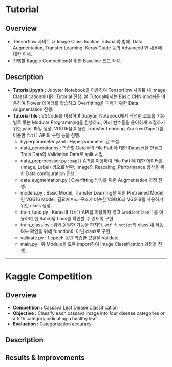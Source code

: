 # Tutorial

## Overview
+ Tensorflow 사이트 내 Image Classification Tutorial과 함께, Data Augmentation, Transfer Learning, Keras Guide 등의 Advanced 한 내용에 대한 이해.
+ 진행할 Kaggle Competition을 위한 Baseline 코드 작성.

## Description
+ **Tutorial.ipynb :** Jupyter Notebook을 이용하여 Tensorflow 사이트 내 Image Classification에 대한 Tutorial 진행. 본 Tutorial에서는 Basic CNN model을 이용하여 Flower 데이터를 학습하고 Overfitting을 피하기 위한 Data Augmentation 진행.    
+ **Tutorial file :** VSCode를 이용하여 Jupyter Notebook에서 작성한 코드를 기능별로 묶는 Modular Programming을 진행하고, 여러 변수들을 용이하게 조절하기 위한 yaml 파일 생성, VGG16을 이용한 Transfer Learning, `GradientTape()`를 이용한 `fit()` API의 구현 등을 진행. 
  + hyperparameter.yaml : Hyperparameter 값 조절.
  + data_generator.py : 학습할 Data들의 File Path에 대한 Dataset을 만들고, Train Data와 Validation Data로 split 시킴. 
  + data_preprocessor.py : `map()` API를 이용하여 File Path에 대한 데이터를 (Image, Label) 쌍으로 변환, Image의 Rescaling, Performance 향상을 위한 Data configuration 진행.
  + data_augmentation.py : Overfitting 방지를 위한 Augmentation 과정 진행.
  + models.py : Basic Model, Transfer Learning을 위한 Pretrained Model인 VGG16 Model, 필요에 따라 구조가 비슷한 VGG16과 VGG19를 사용하기 위한 class 생성.
  + train_func.py : Keras내 `fit()` API를 이용하지 않고 `GradientTape()`를 이용하여 한 Batch당 Loss를 확인할 수 있도록 구현.
  + train_class.py : 위와 동일한 기능을 하지만, `@tf.function`의 class 내 작동 여부 확인을 위해 function이 아닌 class로 구현.
  + validate.py : 1 epoch 동안 학습한 모델을 Validate.
  + main.py : 위 Module을 모두 Import하여 Image Classification 과정을 진행.

* * *

# Kaggle Competition
## Overview
+ **Competition :** Cassava Leaf Diease Classification
+ **Objective :** Classify each cassava image into four disease categories or a fifth category indicating a healthy leaf
+ **Evaluation :** Categorization accuracy

## Description

## Results & Improvements
